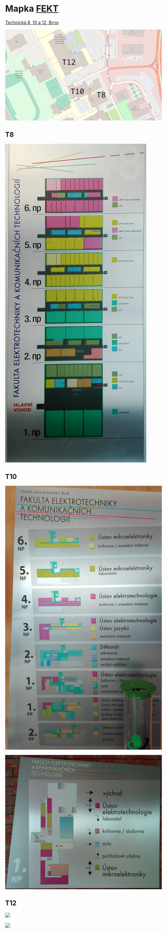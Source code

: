 
# Mapka [FEKT](https://www.fekt.vut.cz/)

[Technická 8, 10 a 12, Brno](https://www.openstreetmap.org/#map=17/49.22661/16.57508)

![](FEKT.png)

## T8
![](T8.jpg)


## T10
![](T10.jpg)

![](T10_1NP.jpg)

## T12
![](T12.jpg)

![](T12_1NP.jpg)
